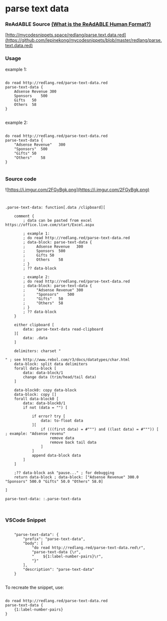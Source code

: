 
# parse text data


### ReAdABLE Source [(What is the ReAdABLE Human Format?)](http://readablehumanformat.com)

[http://mycodesnippets.space/redlang/parse.text.data.red](https://github.com/lepinekong/mycodesnippets/blob/master/redlang/parse.text.data.red)


### Usage

example 1:


```

do read http://redlang.red/parse-text-data.red
parse-text-data {
    Adsense Revenue	300
    Sponsors	500
    Gifts	50
    Others	58  
}            
        
```


example 2:


```

do read http://redlang.red/parse-text-data.red
parse-text-data {
    "Adsense Revenue"	300
    "Sponsors"	500
    "Gifts"	50
    "Others"	58  
}            
        
```



### Source code

![https://i.imgur.com/2FGyBgk.png](https://i.imgur.com/2FGyBgk.png)
                    


```


.parse-text-data: function[.data /clipboard][

    comment {
        ; data can be pasted from excel https://office.live.com/start/Excel.aspx

        ; example 1:
        ; do read http://redlang.red/parse-text-data.red
        ; data-block: parse-text-data {
        ;     Adsense Revenue	300
        ;     Sponsors	500
        ;     Gifts	50
        ;     Others	58  
        ; } 
        ; ?? data-block

        ; example 2:
        ; do read http://redlang.red/parse-text-data.red
        ; data-block: parse-text-data {
        ;     "Adsense Revenue"	300
        ;     "Sponsors"	500
        ;     "Gifts"	50
        ;     "Others"	58  
        ; } 
        ; ?? data-block        
    }

    either clipboard [
        data: parse-text-data read-clipboard 
    ][
        data: .data
    ]
    
    delimiters: charset "
	
" ; see http://www.rebol.com/r3/docs/datatypes/char.html
    data-block: split data delimiters
    forall data-block [
        data: data-block/1
        change data (trim/head/tail data)
    ]

    data-block0: copy data-block
    data-block: copy []
    forall data-block0 [
        data: data-block0/1
        if not (data = "") [

            if error? try [
                data: to-float data
            ][
                if (((first data) = #""") and ((last data) = #""")) [ ; example: "Adsense revenu"
                    remove data
                    remove back tail data
                ]
            ]
            append data-block data
        ] 
    ]

    ;?? data-block ask "pause..." ; for debugging
    return data-block ; data-block: ["Adsense Revenue" 300.0 "Sponsors" 500.0 "Gifts" 50.0 "Others" 58.0]

]

parse-text-data: :.parse-text-data

        
```



### VSCode Snippet



```

    "parse-text-data": {
        "prefix": "parse-text-data",
        "body": [
            "do read http://redlang.red/parse-text-data.red\r",
            "parse-text-data {\r",
            "    ${1:label-number-pairs}\r",
            "}"
        ],
        "description": "parse-text-data"
    }            
        
```


To recreate the snippet, use:


```

do read http://redlang.red/parse-text-data.red
parse-text-data {
    {1:label-number-pairs}
}
        
```


